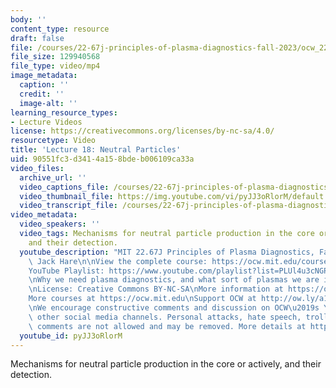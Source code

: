 ```yaml
---
body: ''
content_type: resource
draft: false
file: /courses/22-67j-principles-of-plasma-diagnostics-fall-2023/ocw_2267_lecture18_neutral_particles_360p_16_9.mp4
file_size: 129940568
file_type: video/mp4
image_metadata:
  caption: ''
  credit: ''
  image-alt: ''
learning_resource_types:
- Lecture Videos
license: https://creativecommons.org/licenses/by-nc-sa/4.0/
resourcetype: Video
title: 'Lecture 18: Neutral Particles'
uid: 90551fc3-d341-4a15-8bde-b006109ca33a
video_files:
  archive_url: ''
  video_captions_file: /courses/22-67j-principles-of-plasma-diagnostics-fall-2023/1s5D2IB6tpQ-TodsidUw_5rbcnGraCghj_transcript.webvtt
  video_thumbnail_file: https://img.youtube.com/vi/pyJJ3oRlorM/default.jpg
  video_transcript_file: /courses/22-67j-principles-of-plasma-diagnostics-fall-2023/1s5D2IB6tpQ-TodsidUw_5rbcnGraCghj_transcript.pdf
video_metadata:
  video_speakers: ''
  video_tags: Mechanisms for neutral particle production in the core or actively,
    and their detection.
  youtube_description: "MIT 22.67J Principles of Plasma Diagnostics, Fall 2023\nInstructor:\
    \ Jack Hare\n\nView the complete course: https://ocw.mit.edu/courses/22-67j-principles-of-plasma-diagnostics-fall-2023/\n\
    YouTube Playlist: https://www.youtube.com/playlist?list=PLUl4u3cNGP61wK-NwYKZMuABl_eHBmhu4\n\
    \nWhy we need plasma diagnostics, and what sort of plasmas we are interested in.\n\
    \nLicense: Creative Commons BY-NC-SA\nMore information at https://ocw.mit.edu/terms\n\
    More courses at https://ocw.mit.edu\nSupport OCW at http://ow.ly/a1If50zVRlQ\n\
    \nWe encourage constructive comments and discussion on OCW\u2019s YouTube and\
    \ other social media channels. Personal attacks, hate speech, trolling, and inappropriate\
    \ comments are not allowed and may be removed. More details at https://ocw.mit.edu/comments.\n"
  youtube_id: pyJJ3oRlorM
---
```

Mechanisms for neutral particle production in the core or actively, and their detection.